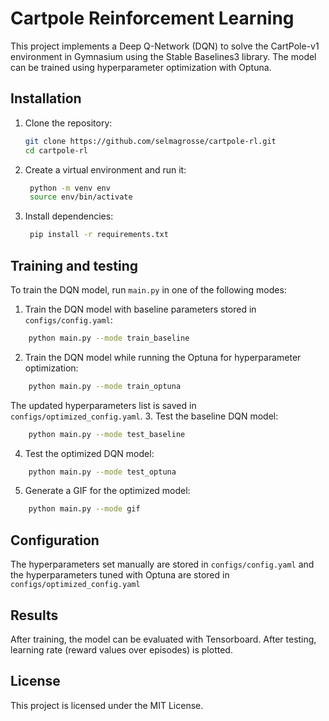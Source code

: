 # Cartpole Reinforcement Learning

This project implements a Deep Q-Network (DQN) to solve the CartPole-v1 environment in Gymnasium using the Stable Baselines3 library. The model can be trained using hyperparameter optimization with Optuna.

## Installation

1. Clone the repository:
   ```bash
   git clone https://github.com/selmagrosse/cartpole-rl.git
   cd cartpole-rl
2. Create a virtual environment and run it:
   ```bash
    python -m venv env
    source env/bin/activate
3. Install dependencies:
   ```bash
    pip install -r requirements.txt

## Training and testing
To train the DQN model, run `main.py` in one of the following modes:
1. Train the DQN model with baseline parameters stored in ```configs/config.yaml```:
```bash
    python main.py --mode train_baseline
```
2. Train the DQN model while running the Optuna for hyperparameter optimization:
```bash
    python main.py --mode train_optuna
```
The updated hyperparameters list is saved in ```configs/optimized_config.yaml```.
3. Test the baseline DQN model:
```bash
    python main.py --mode test_baseline
```
4. Test the optimized DQN model:
```bash
    python main.py --mode test_optuna
```
5. Generate a GIF for the optimized model:
```bash
    python main.py --mode gif
```

## Configuration

The hyperparameters set manually are stored in ```configs/config.yaml``` and the hyperparameters tuned with Optuna are stored in ```configs/optimized_config.yaml```

## Results

After training, the model can be evaluated with Tensorboard. After testing, learning rate (reward values over episodes) is plotted.

## License

This project is licensed under the MIT License.






